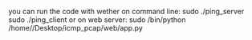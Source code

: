 you can run the code with wether on command line:
sudo ./ping_server
sudo ./ping_client <server-ip><destination-ip>
or on web server:
sudo /bin/python /home/<user-name>/Desktop/icmp_pcap/web/app.py
